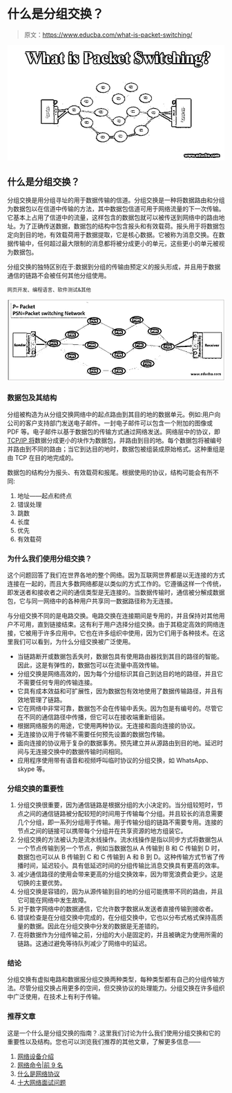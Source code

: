 # 什么是分组交换？

> 原文：<https://www.educba.com/what-is-packet-switching/>

![what is packet switching](img/09e1af0e37f79b98c7b2c2969be6d115.png)



## 什么是分组交换？

分组交换是用分组寻址的用于数据传输的信道。分组交换是一种将数据路由和分组为数据包以在信道中传输的方法，其中数据包信道可用于网络流量的下一次传输。它基本上占用了信道中的流量，这样包含的数据包就可以被传送到网络中的路由地址。为了正确传送数据，数据包的结构中包含报头和有效载荷。报头用于将数据包定向到目的地，有效载荷用于数据提取，它是核心数据。它被称为消息交换。在数据传输中，任何超过最大限制的消息都将被分成更小的单元，这些更小的单元被视为数据包。

分组交换的独特区别在于:数据到分组的传输由预定义的报头形成，并且用于数据通信的链路不会被任何其他分组使用。

<small>网页开发、编程语言、软件测试&其他</small>

![packet switch network](img/aafee650878d70005a1d67fafb8c3257.png)



### 数据包及其结构

分组被构造为从分组交换网络中的起点路由到其目的地的数据单元。例如:用户向公司的客户支持部门发送电子邮件。一封电子邮件可以包含一个附加的图像或 PDF 等。电子邮件以基于数据包的传输方式通过网络发送。网络层中的协议，即 [TCP/IP 将](https://www.educba.com/what-is-tcp-ip/)数据分成更小的块作为数据包，并路由到目的地。每个数据包将被编号并路由到不同的路由；当它到达目的地时，数据包被组装成原始格式。这种重组是由 TCP 在目的地完成的。

数据包的结构分为报头、有效载荷和报尾。根据使用的协议，结构可能会有所不同:

1.  地址——起点和终点
2.  错误处理
3.  跳数
4.  长度
5.  优先
6.  有效载荷

### 为什么我们使用分组交换？

这个问题回答了我们在世界各地的整个网络。因为互联网世界都是以无连接的方式连接在一起的，而且大多数网络都是以类似的方式工作的。它遵循这样一个传统，即发送者和接收者之间的通信类型是无连接的。当数据传输时，通信被分解成数据包，它与同一网络中的各种用户共享同一数据路径称为无连接。

与分组交换不同的是电路交换。电路交换在连接期间是专用的，并且保持对其他用户不可用，直到链接结束。这有利于用户选择分组交换。由于其稳定高效的网络连接，它被用于许多应用中。它也在许多组织中使用，因为它们用于各种技术。在这里我们可以看到，为什么分组交换被广泛使用。

*   当链路断开或数据包丢失时，数据包具有使用路由器找到其目的路径的智能。因此，这是有弹性的，数据包可以在流量中高效传输。
*   分组交换是网络高效的，因为每个分组标识其自己到达目的地的路径，并且它不需要任何专用的传输连接。
*   它具有成本效益和可扩展性，因为数据包有效地使用了数据传输路径，并且有效地管理了链路。
*   它在网络中非常可靠，数据包不会在传输中丢失。因为包是有编号的。尽管它在不同的通信路径中传播，但它可以在接收端重新组装。
*   根据网络服务的用途，它使用两种协议。无连接和面向连接的协议。
*   无连接协议用于传输不需要任何预先设置的数据包传输。
*   面向连接的协议用于复杂的数据事务。预先建立并从源路由到目的地。延迟时间与无连接交换中的数据传输时间相同。
*   应用程序使用带有语音和视频呼叫临时协议的分组交换，如 WhatsApp、skype 等。

### 分组交换的重要性

1.  分组交换很重要，因为通信链路是根据分组的大小决定的。当分组较短时，节点之间的通信链路被分配较短的时间用于传输每个分组。并且较长的消息需要几个分组，即一系列分组用于传输。用于传输分组的链路不需要专用。连接的节点之间的链接可以携带每个分组并在共享资源的地方组装它。
2.  分组交换的方法被认为是流水线操作。流水线操作是指以同步方式将数据包从一个节点传输到另一个节点，例如当数据包从 A 传输到 B 和 C 传输到 D 时，数据包也可以从 B 传输到 C 和 C 传输到 A 和 B 到 D。这种传输方式节省了传播时间，延迟较小。具有低延迟时间的分组传输比消息交换具有更高的效率。
3.  减少通信路径的使用会带来更高的分组交换效率，因为带宽浪费会更少。这是切换的主要优势。
4.  分组交换是容错的，因为从源传输到目的地的分组可能携带不同的路由，并且它可能在网络中发生故障。
5.  对于数字网络中的数据通信，它允许数字数据从发送者直接传输到接收者。
6.  错误检查是在分组交换中完成的，在分组交换中，它也以分布式格式保持高质量的数据。因此在分组交换中分发的数据是无差错的。
7.  在将数据作为分组传输之前，分组的大小是固定的，并且被确定为使用所需的链路。这通过避免等待队列减少了网络中的延迟。

### 结论

分组交换有虚拟电路和数据报分组交换两种类型，每种类型都有自己的分组传输方法。尽管分组交换占用更多的空间，但交换协议的处理能力。分组交换在许多组织中广泛使用，在技术上有利于传输。

### 推荐文章

这是一个什么是分组交换的指南？.这里我们讨论为什么我们使用分组交换和它的重要性以及结构。您也可以浏览我们推荐的其他文章，了解更多信息——

1.  [网络设备介绍](https://www.educba.com/networking-devices/)
2.  [网络命令|前 9 名](https://www.educba.com/networking-commands/)
3.  [什么是网络协议](https://www.educba.com/what-is-networking-protocols/)
4.  [十大网络面试问题](https://www.educba.com/networking-interview-questions/)





